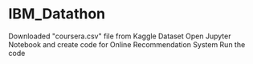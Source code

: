 # IBM_Datathon
Downloaded "coursera.csv" file from Kaggle Dataset
Open Jupyter Notebook and create code for Online Recommendation System
Run the code
